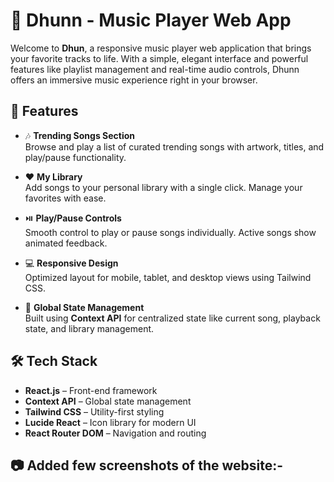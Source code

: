 # 🎵 Dhunn - Music Player Web App

Welcome to **Dhun**, a responsive music player web application that brings your favorite tracks to life. With a simple, elegant interface and powerful features like playlist management and real-time audio controls, Dhunn offers an immersive music experience right in your browser.

## 🚀 Features

- 🎶 **Trending Songs Section**  
  Browse and play a list of curated trending songs with artwork, titles, and play/pause functionality.

- ❤️ **My Library**  
  Add songs to your personal library with a single click. Manage your favorites with ease.

- ⏯️ **Play/Pause Controls**  
  Smooth control to play or pause songs individually. Active songs show animated feedback.

- 💻 **Responsive Design**  
  Optimized layout for mobile, tablet, and desktop views using Tailwind CSS.

- 🧠 **Global State Management**  
  Built using **Context API** for centralized state like current song, playback state, and library management.

## 🛠️ Tech Stack

- **React.js** – Front-end framework
- **Context API** – Global state management
- **Tailwind CSS** – Utility-first styling
- **Lucide React** – Icon library for modern UI
- **React Router DOM** – Navigation and routing

## 📷 Added few screenshots of the website:-





